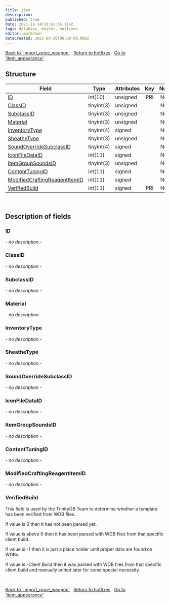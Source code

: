 ```yaml
---
title: item
description: 
published: true
date: 2021-11-14T19:41:35.114Z
tags: database, master, hotfixes
editor: markdown
dateCreated: 2021-08-30T06:00:00.000Z
---
```


<a href="https://trinitycore.info/en/database/master/hotfixes/import_price_weapon" class="mt-5 v-btn v-btn--depressed v-btn--flat v-btn--outlined theme--light v-size--default darkblue--text text--lighten-3"><span class="v-btn__content"><i aria-hidden="true" class="v-icon notranslate v-icon--left mdi mdi-arrow-left theme--light"></i><span>Back to 'import_price_weapon'</span></span></a>&nbsp;&nbsp;&nbsp;<a href="https://trinitycore.info/en/database/master/hotfixes/home" class="mt-5 v-btn v-btn--depressed v-btn--flat v-btn--outlined theme--light v-size--default darkblue--text text--lighten-3"><span class="v-btn__content"><i aria-hidden="true" class="v-icon notranslate v-icon--left mdi mdi-home-outline theme--light"></i><span>Return to hotfixes</span></span></a>&nbsp;&nbsp;&nbsp;<a href="https://trinitycore.info/en/database/master/hotfixes/item_appearance" class="mt-5 v-btn v-btn--depressed v-btn--flat v-btn--outlined theme--light v-size--default darkblue--text text--lighten-3"><span class="v-btn__content"><span>Go to 'item_appearance'</span><i aria-hidden="true" class="v-icon notranslate v-icon--right mdi mdi-arrow-right theme--light"></i></span></a>

## Structure

| Field | Type | Attributes | Key | Null | Default | Extra | Comment |
| --- | --- | --- | :---: | :---: | --- | --- | --- |
| [ID](#id) | int(10) | unsigned | PRI | NO | 0 |  |  |
| [ClassID](#classid) | tinyint(3) | unsigned |  | NO | 0 |  |  |
| [SubclassID](#subclassid) | tinyint(3) | unsigned |  | NO | 0 |  |  |
| [Material](#material) | tinyint(3) | unsigned |  | NO | 0 |  |  |
| [InventoryType](#inventorytype) | tinyint(4) | signed |  | NO | 0 |  |  |
| [SheatheType](#sheathetype) | tinyint(3) | unsigned |  | NO | 0 |  |  |
| [SoundOverrideSubclassID](#soundoverridesubclassid) | tinyint(4) | signed |  | NO | 0 |  |  |
| [IconFileDataID](#iconfiledataid) | int(11) | signed |  | NO | 0 |  |  |
| [ItemGroupSoundsID](#itemgroupsoundsid) | tinyint(3) | unsigned |  | NO | 0 |  |  |
| [ContentTuningID](#contenttuningid) | int(11) | signed |  | NO | 0 |  |  |
| [ModifiedCraftingReagentItemID](#modifiedcraftingreagentitemid) | int(11) | signed |  | NO | 0 |  |  |
| [VerifiedBuild](#verifiedbuild) | int(11) | signed | PRI | NO | 0 |  |  |
&nbsp;
## Description of fields

### ID
*- no description -*
&nbsp;

### ClassID
*- no description -*
&nbsp;

### SubclassID
*- no description -*
&nbsp;

### Material
*- no description -*
&nbsp;

### InventoryType
*- no description -*
&nbsp;

### SheatheType
*- no description -*
&nbsp;

### SoundOverrideSubclassID
*- no description -*
&nbsp;

### IconFileDataID
*- no description -*
&nbsp;

### ItemGroupSoundsID
*- no description -*
&nbsp;

### ContentTuningID
*- no description -*
&nbsp;

### ModifiedCraftingReagentItemID
*- no description -*
&nbsp;

### VerifiedBuild
This field is used by the TrinityDB Team to determine whether a template has been verified from WDB files.

If value is 0 then it has not been parsed yet.

If value is above 0 then it has been parsed with WDB files from that specific client build.

If value is -1 then it is just a place holder until proper data are found on WDBs.

If value is -Client Build then it was parsed with WDB files from that specific client build and manually edited later for some special necessity.

&nbsp;

<a href="https://trinitycore.info/en/database/master/hotfixes/import_price_weapon" class="mt-5 v-btn v-btn--depressed v-btn--flat v-btn--outlined theme--light v-size--default darkblue--text text--lighten-3"><span class="v-btn__content"><i aria-hidden="true" class="v-icon notranslate v-icon--left mdi mdi-arrow-left theme--light"></i><span>Back to 'import_price_weapon'</span></span></a>&nbsp;&nbsp;&nbsp;<a href="https://trinitycore.info/en/database/master/hotfixes/home" class="mt-5 v-btn v-btn--depressed v-btn--flat v-btn--outlined theme--light v-size--default darkblue--text text--lighten-3"><span class="v-btn__content"><i aria-hidden="true" class="v-icon notranslate v-icon--left mdi mdi-home-outline theme--light"></i><span>Return to hotfixes</span></span></a>&nbsp;&nbsp;&nbsp;<a href="https://trinitycore.info/en/database/master/hotfixes/item_appearance" class="mt-5 v-btn v-btn--depressed v-btn--flat v-btn--outlined theme--light v-size--default darkblue--text text--lighten-3"><span class="v-btn__content"><span>Go to 'item_appearance'</span><i aria-hidden="true" class="v-icon notranslate v-icon--right mdi mdi-arrow-right theme--light"></i></span></a>

